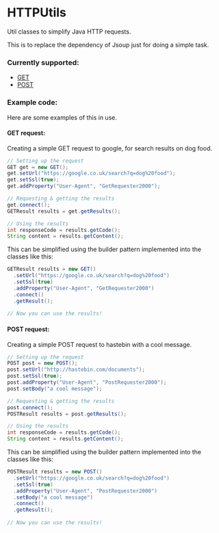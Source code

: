 # HTTPUtils
Util classes to simplify Java HTTP requests.

This is to replace the dependency of Jsoup just for doing a simple task.

### Currently supported:
- [GET](https://github.com/SpongyBacon/HTTPUtils/blob/master/src/pw/sponges/httputils/GET.java)
- [POST](https://github.com/SpongyBacon/HTTPUtils/blob/master/src/pw/sponges/httputils/POST.java)

### Example code:
Here are some examples of this in use.

#### GET request:
Creating a simple GET request to google, for search results on dog food.

```java
// Setting up the request
GET get = new GET();
get.setUrl("https://google.co.uk/search?q=dog%20food");
get.setSsl(true);
get.addProperty("User-Agent", "GetRequester2000");

// Requesting & getting the results
get.connect();
GETResult results = get.getResults();

// Using the results
int responseCode = results.getCode();
String content = results.getContent();
```
This can be simplified using the builder pattern implemented into the classes like this:
```java
GETResult results = new GET()
  .setUrl("https://google.co.uk/search?q=dog%20food")
  .setSsl(true)
  .addProperty("User-Agent", "GetRequester2000")
  .connect()
  .getResult();
  
// Now you can use the results!
```

#### POST request:
Creating a simple POST request to hastebin with a cool message.

```java
// Setting up the request
POST post = new POST();
post.setUrl("http://hastebin.com/documents");
post.setSsl(true);
post.addProperty("User-Agent", "PostRequester2000");
post.setBody("a cool message");

// Requesting & getting the results
post.connect();
POSTResult results = post.getResults();

// Using the results
int responseCode = results.getCode();
String content = results.getContent();
```
This can be simplified using the builder pattern implemented into the classes like this:
```java
POSTResult results = new POST()
  .setUrl("https://google.co.uk/search?q=dog%20food")
  .setSsl(true)
  .addProperty("User-Agent", "PostRequester2000")
  .setBody("a cool message")
  .connect()
  .getResult();
  
// Now you can use the results!
```
